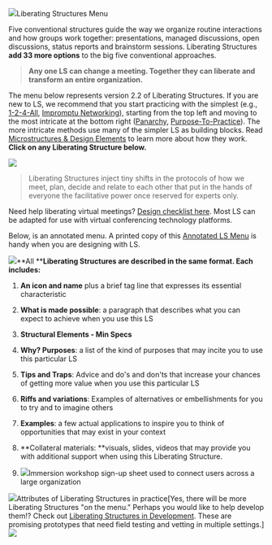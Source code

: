 ![](/storage/icons/00_LS-Menu.png?__SQUARESPACE_CACHEVERSION=1337874297723)Liberating Structures Menu

Five conventional structures guide the way we organize routine interactions and how groups work together: presentations, managed discussions, open discussions, status reports and brainstorm sessions. Liberating Structures **add 33 more options** to the big five conventional approaches.

> 
> 
> **Any one LS can change a meeting. Together they can liberate and transform an entire organization.**
> 



The menu below represents version 2.2 of Liberating Structures.  If you are new to LS, we recommend that you start practicing with the simplest (e.g., [1-2-4-All][0], [Impromptu Networking][1]), starting from the top left and moving to the most intricate at the bottom right ([Panarchy][2], [Purpose-To-Practice][3]). The more intricate methods use many of the simpler LS as building blocks. Read [Microstructures & Design Elements][4] to learn more about how they work.   **Click on any Liberating Structure below.**

![](/storage/icons/Matrix.png?__SQUARESPACE_CACHEVERSION=1336937510220) 



> 
> 
> Liberating Structures inject tiny shifts in the protocols of how we meet, plan, decide and relate to each other that put in the hands of everyone the facilitative power once reserved for experts only.
> 



Need help liberating virtual meetings? [Design checklist here][5].  Most LS can be adapted for use with virtual conferencing technology platforms.  

Below, is an annotated menu. A printed copy of this [Annotated LS Menu][6] is handy when you are designing with LS.

[![](/storage/LS%20Menu%202.2%20xwide%204-19-13.jpg?__SQUARESPACE_CACHEVERSION=1367387951800)][7]**All ****Liberating Structures are described in the same format.  Each includes:**


1. **An icon and name** plus a brief tag line that expresses its essential characteristic 
2. **What is made possible**: a paragraph that describes what you can expect to achieve when you use this LS 
3. **Structural Elements - Min Specs**
4. **Why? Purposes**: a list of the kind of purposes that may incite you to use this particular LS
5. **Tips and Traps**: Advice and do's and don'ts that increase your chances of getting more value when you use this particular LS
6. **Riffs and variations**: Examples of alternatives or embellishments for you to try and to imagine others
7. **Examples**: a few actual applications to inspire you to think of opportunities that may exist in your context
8. **Collateral materials: **visuals, slides, videos that may provide you with additional support when using this Liberating Structure.





1. ![](/storage/Intro%2010%20LS%20sign%20up%20board%20.jpg?__SQUARESPACE_CACHEVERSION=1339605623425)Immersion workshop sign-up sheet used to connect users across a large organization   

  
  
  
  
  
![](/storage/LS%20attributes%20med.jpg?__SQUARESPACE_CACHEVERSION=1393707760025)Attributes of Liberating Structures in practice\[Yes, there will be more Liberating Structures "on the menu."  Perhaps you would like to help develop them!? Check out [Liberating Structures in Development][8].  These are promising prototypes that need field testing and vetting in multiple settings.\]![](/storage/LS%20icon%20drafts.jpg?__SQUARESPACE_CACHEVERSION=1337386049420) 

[0]: /1-1-2-4-all/
[1]: /2-impromptu-networking/
[2]: /32-panarchy/
[3]: /33-purpose-to-practice-p2p/
[4]: /design-elements/
[5]: /storage/articles/DESIGN%20of%20LIBERATED%20VIRTUAL%20MEETINGS%20v2.pdf
[6]: /storage/icons/LS%20menu%20V%202.2%204-19-13.pdf
[7]: http://www.liberatingstructures.com/storage/icons/LS%20menu%20V%202.2%204-19-13.pdf
[8]: /ls-discussion/